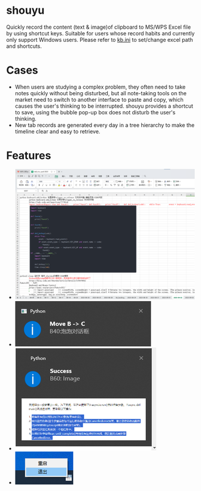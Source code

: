 # shouyu
Quickly record the content (text & image)of clipboard to MS/WPS Excel file by using shortcut keys. Suitable for users whose record habits and currently only support Windows users.
Please refer to [kb.ini](kb.ini) to set/change excel path and shortcuts.


# Cases
- When users are studying a complex problem, they often need to take notes quickly without being disturbed, but all note-taking tools on the market need to switch to another interface to paste and copy, which causes the user's thinking to be interrupted. shouyu provides a shortcut to save, using the bubble pop-up box does not disturb the user's thinking.
- New tab records are generated every day in a tree hierarchy to make the timeline clear and easy to retrieve.


# Features


- <img src="resources/screenshort/ui.png" alt="excel UI" title="Excel UI">
- <img src="resources/screenshort/bubble_msg_box.png" alt="Bubble message box" title="Bubble message box">
- <img src="resources/screenshort/img_bubble_msg_box.png" alt="Bubble message box for image" title="Bubble message box for image">
- <img src="resources/screenshort/tray.png" alt="Tray" title="Tray">
